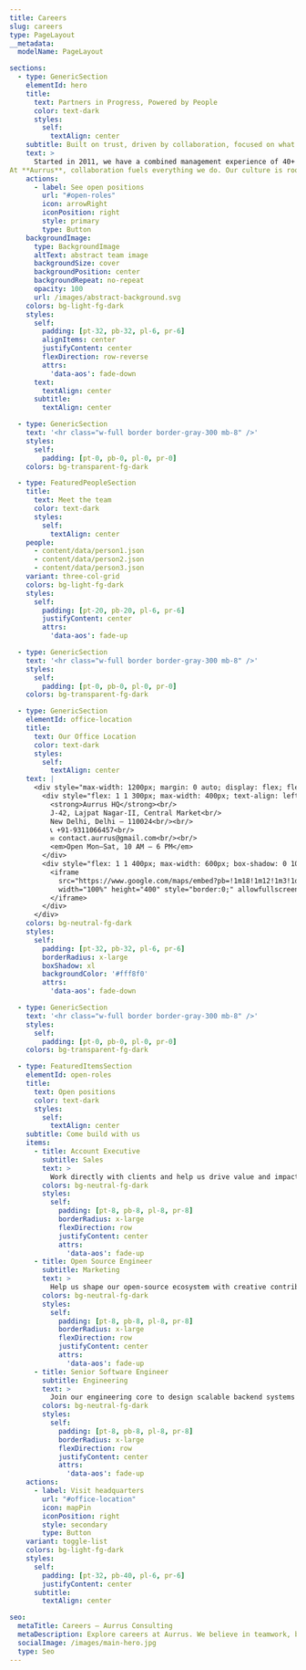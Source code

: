 ```yaml
---
title: Careers
slug: careers
type: PageLayout
__metadata:
  modelName: PageLayout

sections:
  - type: GenericSection
    elementId: hero
    title:
      text: Partners in Progress, Powered by People
      color: text-dark
      styles:
        self:
          textAlign: center
    subtitle: Built on trust, driven by collaboration, focused on what matters to you.
    text: >
      Started in 2011, we have a combined management experience of 40+ years.
At **Aurrus**, collaboration fuels everything we do. Our culture is rooted in trust, creativity, and bold ambition — and we believe in empowering each individual to shape not only their role, but the future of the company.
    actions:
      - label: See open positions
        url: "#open-roles"
        icon: arrowRight
        iconPosition: right
        style: primary
        type: Button
    backgroundImage:
      type: BackgroundImage
      altText: abstract team image
      backgroundSize: cover
      backgroundPosition: center
      backgroundRepeat: no-repeat
      opacity: 100
      url: /images/abstract-background.svg
    colors: bg-light-fg-dark
    styles:
      self:
        padding: [pt-32, pb-32, pl-6, pr-6]
        alignItems: center
        justifyContent: center
        flexDirection: row-reverse
        attrs:
          'data-aos': fade-down
      text:
        textAlign: center
      subtitle:
        textAlign: center

  - type: GenericSection
    text: '<hr class="w-full border border-gray-300 mb-8" />'
    styles:
      self:
        padding: [pt-0, pb-0, pl-0, pr-0]
    colors: bg-transparent-fg-dark

  - type: FeaturedPeopleSection
    title:
      text: Meet the team
      color: text-dark
      styles:
        self:
          textAlign: center
    people:
      - content/data/person1.json
      - content/data/person2.json
      - content/data/person3.json
    variant: three-col-grid
    colors: bg-light-fg-dark
    styles:
      self:
        padding: [pt-20, pb-20, pl-6, pr-6]
        justifyContent: center
        attrs:
          'data-aos': fade-up

  - type: GenericSection
    text: '<hr class="w-full border border-gray-300 mb-8" />'
    styles:
      self:
        padding: [pt-0, pb-0, pl-0, pr-0]
    colors: bg-transparent-fg-dark

  - type: GenericSection
    elementId: office-location
    title:
      text: Our Office Location
      color: text-dark
      styles:
        self:
          textAlign: center
    text: |
      <div style="max-width: 1200px; margin: 0 auto; display: flex; flex-wrap: wrap; justify-content: center; align-items: flex-start; gap: 40px; padding: 24px;">
        <div style="flex: 1 1 300px; max-width: 400px; text-align: left;">
          <strong>Aurrus HQ</strong><br/>
          J‑42, Lajpat Nagar‑II, Central Market<br/>
          New Delhi, Delhi – 110024<br/><br/>
          📞 +91‑9311066457<br/>
          ✉️ contact.aurrus@gmail.com<br/><br/>
          <em>Open Mon–Sat, 10 AM – 6 PM</em>
        </div>
        <div style="flex: 1 1 400px; max-width: 600px; box-shadow: 0 10px 40px rgba(0,0,0,0.15); border-radius: 12px; overflow: hidden;">
          <iframe
            src="https://www.google.com/maps/embed?pb=!1m18!1m12!1m3!1d3504.0501091289057!2d77.24076807432647!3d28.568257975699936!2m3!1f0!2f0!3f0!3m2!1i1024!2i768!4f13.1!3m3!1m2!1s0x390ce3b2808ffe1b%3A0xec1f022224013392!2sJ-42%2C%20near%20Home%20Saaz%2C%20Block%20J%2C%20Lajpat%20Nagar%20II%2C%20Lajpat%20Nagar%2C%20New%20Delhi%2C%20Delhi%20110024!5e0!3m2!1sen!2sin!4v1751796978098!5m2!1sen!2sin"
            width="100%" height="400" style="border:0;" allowfullscreen="" loading="lazy" referrerpolicy="no-referrer-when-downgrade">
          </iframe>
        </div>
      </div>
    colors: bg-neutral-fg-dark
    styles:
      self:
        padding: [pt-32, pb-32, pl-6, pr-6]
        borderRadius: x-large
        boxShadow: xl
        backgroundColor: '#fff8f0'
        attrs:
          'data-aos': fade-down

  - type: GenericSection
    text: '<hr class="w-full border border-gray-300 mb-8" />'
    styles:
      self:
        padding: [pt-0, pb-0, pl-0, pr-0]
    colors: bg-transparent-fg-dark

  - type: FeaturedItemsSection
    elementId: open-roles
    title:
      text: Open positions
      color: text-dark
      styles:
        self:
          textAlign: center
    subtitle: Come build with us
    items:
      - title: Account Executive
        subtitle: Sales
        text: >
          Work directly with clients and help us drive value and impact through tailored solutions and communication.
        colors: bg-neutral-fg-dark
        styles:
          self:
            padding: [pt-8, pb-8, pl-8, pr-8]
            borderRadius: x-large
            flexDirection: row
            justifyContent: center
            attrs:
              'data-aos': fade-up
      - title: Open Source Engineer
        subtitle: Marketing
        text: >
          Help us shape our open-source ecosystem with creative contributions and build our developer community.
        colors: bg-neutral-fg-dark
        styles:
          self:
            padding: [pt-8, pb-8, pl-8, pr-8]
            borderRadius: x-large
            flexDirection: row
            justifyContent: center
            attrs:
              'data-aos': fade-up
      - title: Senior Software Engineer
        subtitle: Engineering
        text: >
          Join our engineering core to design scalable backend systems and next-gen frontend tools at global scale.
        colors: bg-neutral-fg-dark
        styles:
          self:
            padding: [pt-8, pb-8, pl-8, pr-8]
            borderRadius: x-large
            flexDirection: row
            justifyContent: center
            attrs:
              'data-aos': fade-up
    actions:
      - label: Visit headquarters
        url: "#office-location"
        icon: mapPin
        iconPosition: right
        style: secondary
        type: Button
    variant: toggle-list
    colors: bg-light-fg-dark
    styles:
      self:
        padding: [pt-32, pb-40, pl-6, pr-6]
        justifyContent: center
      subtitle:
        textAlign: center

seo:
  metaTitle: Careers – Aurrus Consulting
  metaDescription: Explore careers at Aurrus. We believe in teamwork, bold ideas, and growing together.
  socialImage: /images/main-hero.jpg
  type: Seo
---
```


